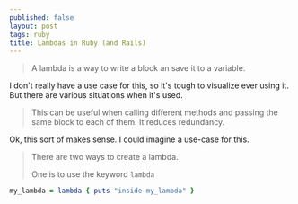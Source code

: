 ```yaml
---
published: false
layout: post
tags: ruby
title: Lambdas in Ruby (and Rails)
---
```


> A lambda is a way to write a block an save it to a variable.

I don't really have a use case for this, so it's tough to visualize ever using it. But there are various situations when it's used.

> This can be useful when calling different methods and passing the same block to each of them. It reduces redundancy.

Ok, this sort of makes sense. I could imagine a use-case for this.

> There are two ways to create a lambda.
>
> One is to use the keyword `lambda`

```rb
my_lambda = lambda { puts "inside my_lambda" }
```
